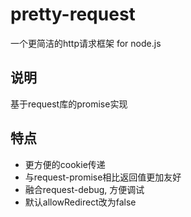 # pretty-request
一个更简洁的http请求框架 for node.js

## 说明

基于request库的promise实现

## 特点

- 更方便的cookie传递
- 与request-promise相比返回值更加友好
- 融合request-debug, 方便调试
- 默认allowRedirect改为false


